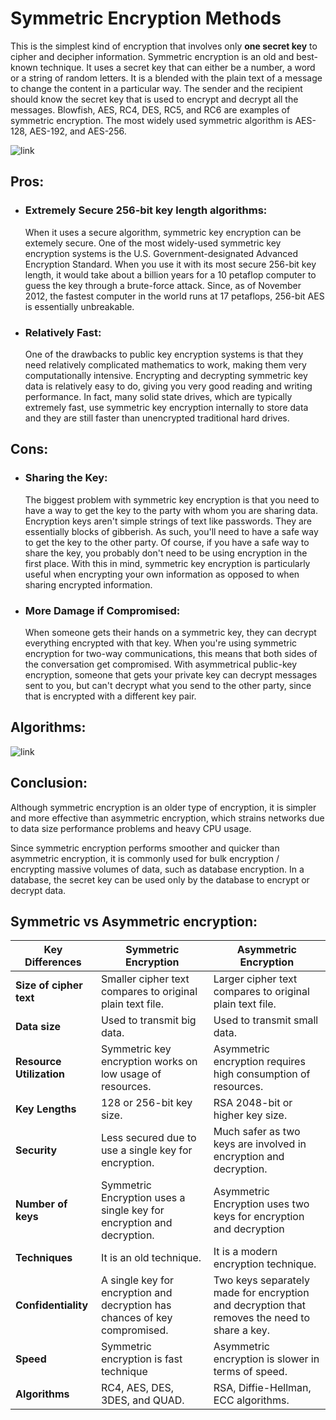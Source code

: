 # Symmetric Encryption Methods
This is the simplest kind of encryption that involves only **one secret key** to cipher and decipher
information. Symmetric encryption is an old and best-known technique. It uses a secret key that can
either be a number, a word or a string of random letters. It is a blended with the plain text of a
message to change the content in a particular way. The sender and the recipient should know the 
secret key that is used to encrypt and decrypt all the messages. Blowfish, AES, RC4, DES, RC5, 
and RC6 are examples of symmetric encryption. The most widely used symmetric algorithm is AES-128,
AES-192, and AES-256.

![link](https://www.ssl2buy.com/wiki/wp-content/uploads/2015/12/Symmetric-Encryption.png)

## Pros:
  - ### Extremely Secure 256-bit key length algorithms:
    When it uses a secure algorithm, symmetric key encryption can be extemely secure. One of the
    most widely-used symmetric key encryption systems is the U.S. Government-designated Advanced
    Encryption Standard. When you use it with its most secure 256-bit key length, it would take 
    about a billion years for a 10 petaflop computer to guess the key through a brute-force attack.
    Since, as of November 2012, the fastest computer in the world runs at 17 petaflops, 256-bit
    AES is essentially unbreakable.
  - ### Relatively Fast:
    One of the drawbacks to public key encryption systems is that they need relatively complicated
    mathematics to work, making them very computationally intensive. Encrypting and decrypting 
    symmetric key data is relatively easy to do, giving you very good reading and writing 
    performance. In fact, many solid state drives, which are typically extremely fast, use 
    symmetric key encryption internally to store data and they are still faster than unencrypted
    traditional hard drives.

## Cons:
  - ### Sharing the Key:
    The biggest problem with symmetric key encryption is that you need to have a way to get the 
    key to the party with whom you are sharing data. Encryption keys aren't simple strings of
    text like passwords. They are essentially blocks of gibberish. As such, you'll need to have 
    a safe way to get the key to the other party. Of course, if you have a safe way to share the
    key, you probably don't need to be using encryption in the first place. With this in mind, 
    symmetric key encryption is particularly useful when encrypting your own information as 
    opposed to when sharing encrypted information.
  - ### More Damage if Compromised:
    When someone gets their hands on a symmetric key, they can decrypt everything encrypted with
    that key. When you're using symmetric encryption for two-way communications, this means that 
    both sides of the conversation get compromised. With asymmetrical public-key encryption, 
    someone that gets your private key can decrypt messages sent to you, but can't decrypt what 
    you send to the other party, since that is encrypted with a different key pair.

## Algorithms:
![link](https://d3i71xaburhd42.cloudfront.net/900e50417464460abe15410831b1cf51c0afc5f3/4-Table1-1.png)

## Conclusion:
Although symmetric encryption is an older type of encryption, it is simpler and more effective 
than asymmetric encryption, which strains networks due to data size performance problems and 
heavy CPU usage.

Since symmetric encryption performs smoother and quicker than asymmetric encryption, it is 
commonly used for bulk encryption / encrypting massive volumes of data, such as database 
encryption. In a database, the secret key can be used only by the database to encrypt or 
decrypt data.

## Symmetric vs Asymmetric encryption:

|Key Differences|Symmetric Encryption|Asymmetric Encryption|
|---------------|--------------------|---------------------|
|**Size of cipher text**|	Smaller cipher text compares to original plain text file.|	Larger cipher text compares to original plain text file.|
|**Data size**|	Used to transmit big data.|	Used to transmit small data.|
|**Resource Utilization**|	Symmetric key encryption works on low usage of resources.|	Asymmetric encryption requires high consumption of resources.|
|**Key Lengths**|	128 or 256-bit key size.|	RSA 2048-bit or higher key size.|
|**Security**|	Less secured due to use a single key for encryption.|	Much safer as two keys are involved in encryption and decryption.|
|**Number of keys**|	Symmetric Encryption uses a single key for encryption and decryption.|	Asymmetric Encryption uses two keys for encryption and decryption|
|**Techniques**|	It is an old technique.|	It is a modern encryption technique.|
|**Confidentiality**|	A single key for encryption and decryption has chances of key compromised.|	Two keys separately made for encryption and decryption that removes the need to share a key.|
|**Speed**|	Symmetric encryption is fast technique|	Asymmetric encryption is slower in terms of speed.|
|**Algorithms**|	RC4, AES, DES, 3DES, and QUAD.|	RSA, Diffie-Hellman, ECC algorithms.|
